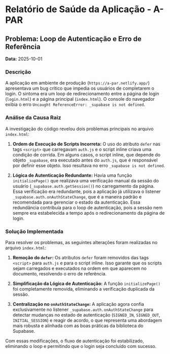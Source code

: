 # Relatório de Saúde da Aplicação - A-PAR

## Problema: Loop de Autenticação e Erro de Referência

**Data:** 2025-10-01

### Descrição

A aplicação em ambiente de produção (`https://a-par.netlify.app/`) apresentava um bug crítico que impedia os usuários de completarem o login. O sintoma era um loop de redirecionamento entre a página de login (`login.html`) e a página principal (`index.html`). O console do navegador exibia o erro `Uncaught ReferenceError: _supabase is not defined`.

### Análise da Causa Raiz

A investigação do código revelou dois problemas principais no arquivo `index.html`:

1.  **Ordem de Execução de Scripts Incorreta:** O uso do atributo `defer` nas tags `<script>` que carregavam `auth.js` e o script inline criava uma condição de corrida. Em alguns casos, o script inline, que depende do objeto `_supabase`, era executado antes do `auth.js`, que é responsável por definir esse objeto. Isso resultava no erro `_supabase is not defined`.

2.  **Lógica de Autenticação Redundante:** Havia uma função `initializePage()` que realizava uma verificação manual da sessão do usuário (`_supabase.auth.getSession()`) no carregamento da página. Essa verificação era redundante, pois a aplicação já utilizava o listener `_supabase.auth.onAuthStateChange`, que é a maneira padrão e recomendada para gerenciar o estado da autenticação. Essa redundância contribuía para o loop de autenticação, pois a sessão nem sempre era estabelecida a tempo após o redirecionamento da página de login.

### Solução Implementada

Para resolver os problemas, as seguintes alterações foram realizadas no arquivo `index.html`:

1.  **Remoção do `defer`:** Os atributos `defer` foram removidos das tags `<script>` para `auth.js` e para o script inline. Isso garante que os scripts sejam carregados e executados na ordem em que aparecem no documento, resolvendo o erro de referência.

2.  **Simplificação da Lógica de Autenticação:** A função `initializePage()` foi completamente removida, eliminando a verificação duplicada da sessão.

3.  **Centralização no `onAuthStateChange`:** A aplicação agora confia exclusivamente no listener `_supabase.auth.onAuthStateChange` para detectar mudanças no estado de autenticação (`SIGNED_IN`, `SIGNED_OUT`, `INITIAL_SESSION`) e reagir de acordo, o que representa uma abordagem mais robusta e alinhada com as boas práticas da biblioteca do Supabase.

Com essas modificações, o fluxo de autenticação foi estabilizado, eliminando o loop e permitindo que o login seja concluído com sucesso.